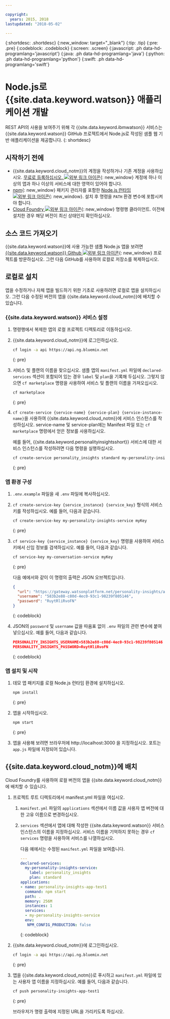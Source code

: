 ```yaml
---

copyright:
  years: 2015, 2018
lastupdated: "2018-05-02"

---
```


{:shortdesc: .shortdesc}
{:new_window: target="_blank"}
{:tip: .tip}
{:pre: .pre}
{:codeblock: .codeblock}
{:screen: .screen}
{:javascript: .ph data-hd-programlang='javascript'}
{:java: .ph data-hd-programlang='java'}
{:python: .ph data-hd-programlang='python'}
{:swift: .ph data-hd-programlang='swift'}

# Node.js로 {{site.data.keyword.watson}} 애플리케이션 개발

REST API의 사용을 보여주기 위해 각 {{site.data.keyword.ibmwatson}} 서비스는 {{site.data.keyword.watson}} GitHub 프로젝트에서 Node.js로 작성된 샘플 웹 기반 애플리케이션을 제공합니다.
{: shortdesc}

## 시작하기 전에

- {{site.data.keyword.cloud_notm}}의 계정을 작성하거나 기존 계정을 사용하십시오. [무료로 등록하십시오. ![외부 링크 아이콘](../../icons/launch-glyph.svg "외부 링크 아이콘")](https://console.{DomainName}/registration/?target=/catalog/%3fcategory=watson){: new_window} 계정에 하나 이상의 앱과 하나 이상의 서비스에 대한 영역이 있어야 합니다.
- [npm](https://www.npmjs.com/){: new_window} 패키지 관리자를 포함한 [Node.js 런타임 ![외부 링크 아이콘](../../icons/launch-glyph.svg "외부 링크 아이콘")](https://nodejs.org/#download){: new_window}. 설치 후 명령을 `PATH` 환경 변수에 포함시켜야 합니다.
- [Cloud Foundry ![외부 링크 아이콘](../../icons/launch-glyph.svg "외부 링크 아이콘")](https://github.com/cloudfoundry/cli#downloads){: new_window} 명령행 클라이언트. 이전에 설치한 경우 해당 버전이 최신 상태인지 확인하십시오.

## 소스 코드 가져오기

{{site.data.keyword.watson}}에 사용 가능한 샘플 Node.js 앱을 보려면 [{{site.data.keyword.watson}} Github ![외부 링크 아이콘](../../icons/launch-glyph.svg "외부 링크 아이콘")](https://github.com/watson-developer-cloud){: new_window} 프로젝트를 방문하십시오. 그런 다음 GitHub를 사용하여 로컬로 저장소를 복제하십시오.

## 로컬로 설치
앱을 수정하거나 자체 앱을 빌드하기 위한 기초로 사용하려면 로컬로 앱을 설치하십시오. 그런 다음 수정된 버전의 앱을 {{site.data.keyword.cloud_notm}}에 배치할 수 있습니다.

### {{site.data.keyword.watson}} 서비스 설정

1.  명령행에서 복제한 앱의 로컬 프로젝트 디렉토리로 이동하십시오.
1.  {{site.data.keyword.cloud_notm}}에 로그인하십시오.

    ```bash
    cf login -a api https://api.ng.bluemix.net
    ```
    {: pre}

1.  서비스 및 플랜의 이름을 찾으십시오. 샘플 앱의 `manifest.yml` 파일에 `declared-services` 섹션이 포함되어 있는 경우 `label` 및 `plan`을 기록해 두십시오. 그렇지 않으면 `cf marketplace` 명령을 사용하여 서비스 및 플랜의 이름을 가져오십시오.

    ```bash
    cf marketplace
    ```
    {: pre}

1.  `cf create-service {service-name} {service-plan} {service-instance-name}`을 사용하여 {{site.data.keyword.cloud_notm}}에 서비스 인스턴스를 작성하십시오. service-name 및 service-plan에는 Manifest 파일 또는 `cf marketplace` 명령에서 얻은 정보를 사용하십시오.

    예를 들어, {{site.data.keyword.personalityinsightsshort}} 서비스에 대한 서비스 인스턴스를 작성하려면 다음 명령을 실행하십시오.

    ```bash
    cf create-service personality_insights standard my-personality-insights-service
    ```
    {: pre}

### 앱 환경 구성

1.  `.env.example` 파일을 새 `.env` 파일에 복사하십시오.
1.  `cf create-service-key {service_instance} {service_key}` 형식의 서비스 키를 작성하십시오. 예를 들어, 다음과 같습니다.

    ```bash
    cf create-service-key my-personality-insights-service myKey
    ```
    {: pre}

1.  `cf service-key {service_instance} {service_key}` 명령을 사용하여 서비스 키에서 신임 정보를 검색하십시오. 예를 들어, 다음과 같습니다.

    ```bash
    cf service-key my-conversation-service myKey
    ```
    {: pre}

    다음 예에서와 같이 이 명령의 출력은 JSON 오브젝트입니다.

    ```json
    {
      "url": "https://gateway.watsonplatform.net/personality-insights/api",
      "username": "583b2e88-c80d-4ec0-93c1-98239f805146",
      "password": "RuytRliRvoFN"
    }
    ```
    {: codeblock}

1.  JSON의 `password` 및 `username` 값을 따옴표 없이 `.env` 파일의 관련 변수에 붙여넣으십시오. 예를 들어, 다음과 같습니다.

    ```json
    PERSONALITY_INSIGHTS_USERNAME=583b2e88-c80d-4ec0-93c1-98239f805146
    PERSONALITY_INSIGHTS_PASSWORD=RuytRliRvoFN
    ```
    {: codeblock}

### 앱 설치 및 시작

1.  데모 앱 패키지를 로컬 Node.js 런타임 환경에 설치하십시오.

    ```bash
    npm install
    ```
    {: pre}

1.  앱을 시작하십시오.

    ```bash
    npm start
    ```
    {: pre}

1.  앱을 사용해 보려면 브라우저에 http://localhost:3000 을 지정하십시오. 포트는 `app.js` 파일에 지정되어 있습니다.

## {{site.data.keyword.cloud_notm}}에 배치

Cloud Foundry를 사용하여 로컬 버전의 앱을 {{site.data.keyword.cloud_notm}}에 배치할 수 있습니다.

1.  프로젝트 루트 디렉토리에서 manifest.yml 파일을 여십시오.
    1.  `manifest.yml` 파일의 `applications` 섹션에서 이름 값을 사용자 앱 버전에 대한 고유 이름으로 변경하십시오.
    1.  `services` 섹션에서 앱에 대해 작성한 {{site.data.keyword.watson}} 서비스 인스턴스의 이름을 지정하십시오. 서비스 이름을 기억하지 못하는 경우 `cf services` 명령을 사용하여 서비스를 나열하십시오.

        다음 예에서는 수정된 `manifest.yml` 파일을 보여줍니다.

        ```yml
        ---
        declared-services:
          my-personality-insights-service:
            label: personality_insights
            plan: standard
        applications:
        - name: personality-insights-app-test1
          command: npm start
          path: .
          memory: 256M
          instances: 1
          services:
          - my-personality-insights-service
          env:
           NPM_CONFIG_PRODUCTION: false
        ```
        {: codeblock}

1.  {{site.data.keyword.cloud_notm}}에 로그인하십시오.

    ```bash
    cf login -a api https://api.ng.bluemix.net
    ```
    {: pre}

1.  앱을 {{site.data.keyword.cloud_notm}}로 푸시하고 `manifest.yml` 파일에 있는 사용자 앱 이름을 지정하십시오. 예를 들어, 다음과 같습니다.

    ```bash
    cf push personality-insights-app-test1
    ```
    {: pre}

    브라우저가 명령 출력에 지정된 URL을 가리키도록 하십시오.
